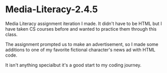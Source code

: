 # Media-Literacy-2.4.5

Media Literacy assignment iteration I made. It didn't have to be HTML but I have taken CS 
courses before and wanted to practice them through this class.

The assignment prompted us to make an advertisement, so I made some additions to one of my favorite fictional character's news ad with HTML code. 

It isn't anything specialbut it's a good start to my coding journey.
